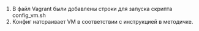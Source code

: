 1. В файл Vagrant были добавлены строки для запуска скрипта config_vm.sh
2. Конфиг натсраивает VM в соответствии с инструкцией в методичке.